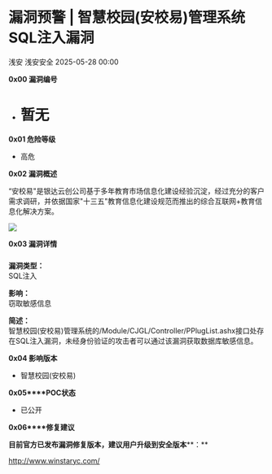 #  漏洞预警 | 智慧校园(安校易)管理系统SQL注入漏洞   
浅安  浅安安全   2025-05-28 00:00  
  
**0x00 漏洞编号**  
- # 暂无  
  
**0x01 危险等级**  
- 高危  
  
**0x02 漏洞概述**  
  
“安校易"是银达云创公司基于多年教育市场信息化建设经验沉淀，经过充分的客户需求调研，并依据国家"十三五"教育信息化建设规范而推出的综合互联网+教育信息化解决方案。  
  
![](https://mmbiz.qpic.cn/sz_mmbiz_png/7stTqD182SU4fzyXow7sKwcNrgrta4pab6CiaRedyu2TB39FNwl2jOsr3KUjfI9M88PxXIQ6djppiaRHyWiahgOyA/640?wx_fmt=png&from=appmsg "")  
  
**0x03 漏洞详情**  
###   
  
**漏洞类型：**  
SQL注入  
  
**影响：**  
窃取敏感信息  
  
**简述：**  
智慧校园(安校易)管理系统的/Module/CJGL/Controller/PPlugList.ashx接口处存在SQL注入漏洞，未经身份验证的攻击者可以通过该漏洞获取数据库敏感信息。  
  
**0x04 影响版本**  
- 智慧校园(安校易)  
  
**0x05****POC状态**  
- 已公开  
  
**0x06****修复建议**  
  
**目前官方已发布漏洞修复版本，建议用户升级到安全版本****：**  
  
http://www.winstaryc.com/  
  
  
  
